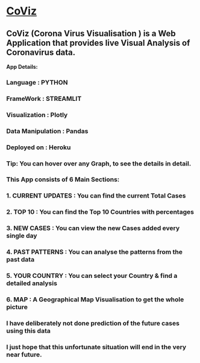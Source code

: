 # [CoViz](https://co-viz.herokuapp.com/)

## CoViz (Corona Virus Visualisation ) is a Web Application that provides live Visual Analysis of Coronavirus data.

**App Details:**

### Language : PYTHON

### FrameWork : STREAMLIT

### Visualization : Plotly

### Data Manipulation : Pandas

### Deployed on : Heroku

### Tip: You can hover over any Graph, to see the details in detail.

### This App consists of 6 Main Sections:

### 1. CURRENT UPDATES : You can find the current Total Cases 

### 2. TOP 10 : You can find the Top 10 Countries with percentages

### 3. NEW CASES : You can view the new Cases added every single day

### 4. PAST PATTERNS : You can analyse the patterns from the past data

### 5. YOUR COUNTRY : You can select your Country & find a detailed analysis

### 6. MAP : A Geographical Map Visualisation to get the whole picture 

### I have deliberately not done prediction of the future cases using this data 

### I just hope that this unfortunate situation will end in the very near future.
